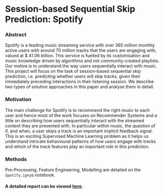 
# Session-based Sequential Skip Prediction: Spotify 

### Abstract
Spotify is a leading music streaming service with over
365 million monthly active users with around 70 million tracks that the users are engaging with, valued
at $ 41.06 billion. This service is fuelled by its customisation and music knowledge driven by algorithms
and not community-created playlists. Our motive
is to understand the way users sequentially interact
with music. This project will focus on the task of
session-based sequential skip prediction, i.e. predicting whether users will skip tracks, given their immediately preceding interactions in their listening session.
We describe two types of solution approaches in this
paper and analyse them in detail.

### Motivation

The main challenge for Spotify is to recommend the
right music to each user and hence most of the work
focuses on Recommender Systems and a little on
describing how users sequentially interact with the
streamed content they are presented with. In particular within music, the question of if, and when,
a user skips a track is an important implicit feedback signal. This is an exciting Supervised Machine
Learning problem as it helps us understand intricate
behavioural patterns of how users engage with tracks
and which of the track features play an important
role in this prediction.

### Methods

Pre-Processing, Feature Engineering, Modelling are detailed on the `Spotify.ipnyb` notebook.

#### A detailed report can be viewed [here](https://drive.google.com/file/d/1BQT-Utcb4O52bOcUdhZ3uln9xhe2022N/view?usp=sharing).



